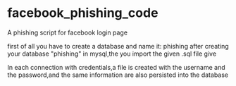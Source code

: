 # facebook_phishing_code
A phishing script for facebook login page

first of all you have to create a database and name it: phishing
after creating your database "phishing" in mysql,the you import the given .sql file give

In each connection with credentials,a file is created with the username and the password,and the same information are also persisted
into the database

